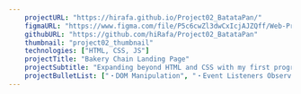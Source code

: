 ```yaml
---
    projectURL: "https://hirafa.github.io/Project02_BatataPan/"
    figmaURL: "https://www.figma.com/file/P5c6cwZl3dwCxIcjAJZQff/Web-Project02%3A-BatataPan?type=design&node-id=0-1&mode=design&t=tDKnggVX8bIdItaD-0"
    githubURL: "https://github.com/hiRafa/Project02_BatataPan"
    thumbnail: "project02_thumbnail"
    technologies: ["HTML, CSS, JS"]
    projectTitle: "Bakery Chain Landing Page"
    projectSubtitle: "Expanding beyond HTML and CSS with my first programming language: Javascript."
    projectBulletList: ["・DOM Manipulation", "・Event Listeners Observer", "・JSON file Parse", "・Filters and tabs"]
---
```

